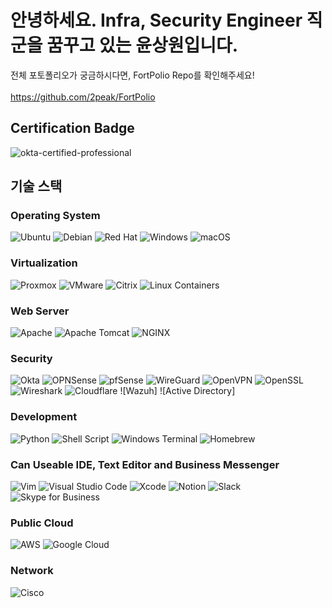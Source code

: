# 안녕하세요. Infra, Security Engineer 직군을 꿈꾸고 있는 윤상원입니다.
전체 포토폴리오가 궁금하시다면, FortPolio Repo를 확인해주세요!<br></br>
https://github.com/2peak/FortPolio

## Certification Badge
![okta-certified-professional](https://github.com/user-attachments/assets/6ac7b91d-d2b3-4b49-b0ce-f137a1b56ea0)

## 기술 스택 

### Operating System
![Ubuntu](https://a11ybadges.com/badge?logo=ubuntu) ![Debian](https://a11ybadges.com/badge?logo=debian) ![Red Hat](https://a11ybadges.com/badge?logo=redhat) ![Windows](https://a11ybadges.com/badge?logo=windows) ![macOS](https://a11ybadges.com/badge?logo=macos)

### Virtualization
![Proxmox](https://a11ybadges.com/badge?logo=proxmox) ![VMware](https://a11ybadges.com/badge?logo=vmware) ![Citrix](https://a11ybadges.com/badge?logo=citrix) ![Linux Containers](https://a11ybadges.com/badge?logo=linuxcontainers)

### Web Server 
![Apache](https://a11ybadges.com/badge?logo=apache) ![Apache Tomcat](https://a11ybadges.com/badge?logo=apachetomcat) ![NGINX](https://a11ybadges.com/badge?logo=nginx)

### Security 
![Okta](https://a11ybadges.com/badge?logo=okta) ![OPNSense](https://a11ybadges.com/badge?logo=opnsense) ![pfSense](https://a11ybadges.com/badge?logo=pfsense) ![WireGuard](https://a11ybadges.com/badge?logo=wireguard) ![OpenVPN](https://a11ybadges.com/badge?logo=openvpn)
![OpenSSL](https://a11ybadges.com/badge?logo=openssl) ![Wireshark](https://a11ybadges.com/badge?logo=wireshark) ![Cloudflare](https://a11ybadges.com/badge?logo=cloudflare) ![Wazuh] ![Active Directory] 

### Development
![Python](https://a11ybadges.com/badge?logo=python) ![Shell Script](https://img.shields.io/badge/shell_script-%23121011.svg?style=for-the-badge&logo=gnu-bash&logoColor=white) ![Windows Terminal](https://a11ybadges.com/badge?logo=windowsterminal)
 ![Homebrew](https://a11ybadges.com/badge?logo=homebrew)

### Can Useable IDE, Text Editor and Business Messenger
![Vim](https://a11ybadges.com/badge?logo=vim) ![Visual Studio Code](https://a11ybadges.com/badge?logo=visualstudiocode) ![Xcode](https://a11ybadges.com/badge?logo=xcode) ![Notion](https://a11ybadges.com/badge?logo=notion) ![Slack](https://a11ybadges.com/badge?logo=slack) ![Skype for Business](https://a11ybadges.com/badge?logo=skypeforbusiness) 

### Public Cloud
![AWS](https://img.shields.io/badge/AWS-%23FF9900.svg?style=for-the-badge&logo=amazon-aws&logoColor=white) ![Google Cloud](https://img.shields.io/badge/GoogleCloud-%234285F4.svg?style=for-the-badge&logo=google-cloud&logoColor=white)

### Network
![Cisco](https://a11ybadges.com/badge?logo=cisco) 


